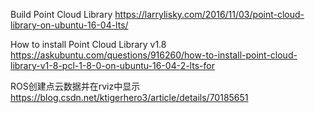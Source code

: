 Build Point Cloud Library
https://larrylisky.com/2016/11/03/point-cloud-library-on-ubuntu-16-04-lts/

How to install Point Cloud Library v1.8
https://askubuntu.com/questions/916260/how-to-install-point-cloud-library-v1-8-pcl-1-8-0-on-ubuntu-16-04-2-lts-for


ROS创建点云数据并在rviz中显示
https://blog.csdn.net/ktigerhero3/article/details/70185651

